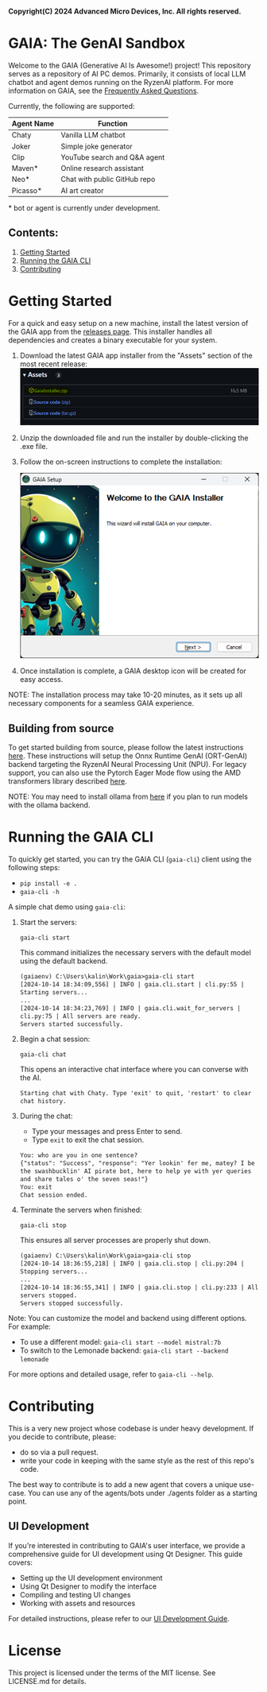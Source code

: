 #### Copyright(C) 2024 Advanced Micro Devices, Inc. All rights reserved.

# GAIA: The GenAI Sandbox

Welcome to the GAIA (Generative AI Is Awesome!) project! This repository serves as a repository of AI PC demos. Primarily, it consists of local LLM chatbot and agent demos running on the RyzenAI platform. For more information on GAIA, see the [Frequently Asked Questions](docs/faq.md).

Currently, the following are supported:

| Agent Name | Function                     |
| ---------- | ---------------------------- |
|   Chaty    | Vanilla LLM chatbot          |
|   Joker    | Simple joke generator        |
|   Clip     | YouTube search and Q&A agent |
|   Maven*   | Online research assistant    |
|    Neo*    | Chat with public GitHub repo |
|  Picasso*  | AI art creator               |

\* bot or agent is currently under development.

## Contents:
1. [Getting Started](#getting-started)
1. [Running the GAIA CLI](#running-the-gaia-cli)
1. [Contributing](#contributing)

# Getting Started

For a quick and easy setup on a new machine, install the latest version of the GAIA app from the [releases page](https://github.com/aigdat/gaia/releases). This installer handles all dependencies and creates a binary executable for your system.

1. Download the latest GAIA app installer from the "Assets" section of the most recent release:
   ![image](./data/img/gaia-installer.png)

2. Unzip the downloaded file and run the installer by double-clicking the .exe file.

3. Follow the on-screen instructions to complete the installation:

   ![image](./data/img/gaia-setup.png)

4. Once installation is complete, a GAIA desktop icon will be created for easy access.

NOTE: The installation process may take 10-20 minutes, as it sets up all necessary components for a seamless GAIA experience.

## Building from source
To get started building from source, please follow the latest instructions [here](./docs/ort_genai.md). These instructions will setup the Onnx Runtime GenAI (ORT-GenAI) backend targeting the RyzenAI Neural Processing Unit (NPU). For legacy support, you can also use the Pytorch Eager Mode flow using the AMD transformers library described [here](./docs/ryzenai_npu.md).

NOTE: You may need to install ollama from [here](https://ollama.com/download) if you plan to run models with the ollama backend.

# Running the GAIA CLI
To quickly get started, you can try the GAIA CLI (`gaia-cli`) client using the following steps:
- `pip install -e .`
- `gaia-cli -h`

A simple chat demo using `gaia-cli`:

1. Start the servers:
   ```
   gaia-cli start
   ```
   This command initializes the necessary servers with the default model using the default backend.

   ```
   (gaiaenv) C:\Users\kalin\Work\gaia>gaia-cli start
   [2024-10-14 18:34:09,556] | INFO | gaia.cli.start | cli.py:55 | Starting servers...
   ...
   [2024-10-14 18:34:23,769] | INFO | gaia.cli.wait_for_servers | cli.py:75 | All servers are ready.
   Servers started successfully.
   ```

2. Begin a chat session:
   ```
   gaia-cli chat
   ```
   This opens an interactive chat interface where you can converse with the AI.
   ```
   Starting chat with Chaty. Type 'exit' to quit, 'restart' to clear chat history.
   ```

3. During the chat:
   - Type your messages and press Enter to send.
   - Type `exit` to exit the chat session.
   ```
   You: who are you in one sentence?
   {"status": "Success", "response": "Yer lookin' fer me, matey? I be the swashbucklin' AI pirate bot, here to help ye with yer queries and share tales o' the seven seas!"}
   You: exit
   Chat session ended.
   ```

4. Terminate the servers when finished:
   ```
   gaia-cli stop
   ```
   This ensures all server processes are properly shut down.
   ```
   (gaiaenv) C:\Users\kalin\Work\gaia>gaia-cli stop
   [2024-10-14 18:36:55,218] | INFO | gaia.cli.stop | cli.py:204 | Stopping servers...
   ...
   [2024-10-14 18:36:55,341] | INFO | gaia.cli.stop | cli.py:233 | All servers stopped.
   Servers stopped successfully.
   ```

Note: You can customize the model and backend using different options. For example:
- To use a different model: `gaia-cli start --model mistral:7b`
- To switch to the Lemonade backend: `gaia-cli start --backend lemonade`

For more options and detailed usage, refer to `gaia-cli --help`.

# Contributing
This is a very new project whose codebase is under heavy development.  If you decide to contribute, please:
- do so via a pull request.
- write your code in keeping with the same style as the rest of this repo's code.

The best way to contribute is to add a new agent that covers a unique use-case. You can use any of the agents/bots under ./agents folder as a starting point.

## UI Development
If you're interested in contributing to GAIA's user interface, we provide a comprehensive guide for UI development using Qt Designer. This guide covers:
- Setting up the UI development environment
- Using Qt Designer to modify the interface
- Compiling and testing UI changes
- Working with assets and resources

For detailed instructions, please refer to our [UI Development Guide](docs/ui.md).

# License
This project is licensed under the terms of the MIT license. See LICENSE.md for details.